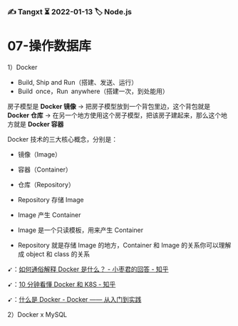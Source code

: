 ### ✍️ Tangxt ⏳ 2022-01-13 🏷️ Node.js 

# 07-操作数据库

1）Docker

- Build, Ship and Run（搭建、发送、运行）
- Build once，Run anywhere（搭建一次，到处能用）

房子模型是 **Docker 镜像** -> 把房子模型放到一个背包里边，这个背包就是 **Docker 仓库** -> 在另一个地方使用这个房子模型，把该房子建起来，那么这个地方就是 **Docker 容器**

Docker 技术的三大核心概念，分别是：

- 镜像（Image）
- 容器（Container）
- 仓库（Repository）

- Repository 存储 Image
- Image 产生 Container
- Image 是一个只读模板，用来产生 Container

- Repository 就是存储 Image 的地方，Container 和 Image 的关系你可以理解成 object 和 class 的关系

➹：[如何通俗解释 Docker 是什么？ - 小枣君的回答 - 知乎](https://www.zhihu.com/question/28300645/answer/560129869)

➹：[10 分钟看懂 Docker 和 K8S - 知乎](https://zhuanlan.zhihu.com/p/53260098)

➹：[什么是 Docker - Docker —— 从入门到实践](https://yeasy.gitbook.io/docker_practice/introduction/what)

2）Docker x MySQL
